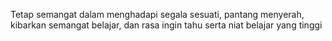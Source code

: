 Tetap semangat dalam menghadapi segala sesuati, pantang menyerah, kibarkan semangat belajar, dan rasa ingin tahu serta niat belajar yang tinggi